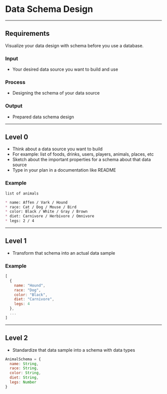 # Data Schema Design

---

## Requirements

Visualize your data design with schema before you use a database.

### Input

* Your desired data source you want to build and use

### Process

* Designing the schema of your data source

### Output

* Prepared data schema design

--------------------------------------------------------------------------------

## Level 0

* Think about a data source you want to build
* For example: list of foods, drinks, users, players, animals, places, etc
* Sketch about the important properties for a schema about that data source
* Type in your plan in a documentation like README

### Example

```markdown
list of animals

* name: Affen / Vark / Hound
* race: Cat / Dog / Mouse / Bird
* color: Black / White / Gray / Brown
* diet: Carnivore / Herbivore / Omnivore
* legs: 2 / 4
```

--------------------------------------------------------------------------------

## Level 1

* Transform that schema into an actual data sample

### Example

```js
[
  {
    name: "Hound",
    race: "Dog",
    color: "Black",
    diet: "Carnivore",
    legs: 4
  },
  ...
]
```

--------------------------------------------------------------------------------

## Level 2

* Standardize that data sample into a schema with data types

```js
AnimalSchema = {
  name: String,
  race: String,
  color: String,
  diet: String,
  legs: Number
}
```
